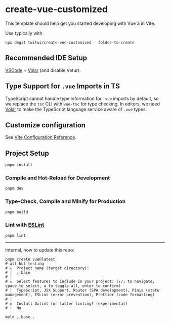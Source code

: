 # create-vue-customized

This template should help get you started developing with Vue 3 in Vite.

Use typically with 

```
npx degit twitwi/create-vue-customized   folder-to-create
```


## Recommended IDE Setup

[VSCode](https://code.visualstudio.com/) + [Volar](https://marketplace.visualstudio.com/items?itemName=Vue.volar) (and disable Vetur).

## Type Support for `.vue` Imports in TS

TypeScript cannot handle type information for `.vue` imports by default, so we replace the `tsc` CLI with `vue-tsc` for type checking. In editors, we need [Volar](https://marketplace.visualstudio.com/items?itemName=Vue.volar) to make the TypeScript language service aware of `.vue` types.

## Customize configuration

See [Vite Configuration Reference](https://vite.dev/config/).

## Project Setup

```sh
pnpm install
```

### Compile and Hot-Reload for Development

```sh
pnpm dev
```

### Type-Check, Compile and Minify for Production

```sh
pnpm build
```

### Lint with [ESLint](https://eslint.org/)

```sh
pnpm lint
```


---

Internal, how to update this repo:

~~~
pnpm create vue@latest
# all but testing
# ◇  Project name (target directory):
# │  ,,base
# │
# ◇  Select features to include in your project: (↑/↓ to navigate, space to select, a to toggle all, enter to confirm)
# │  TypeScript, JSX Support, Router (SPA development), Pinia (state management), ESLint (error prevention), Prettier (code formatting)
# │
# ◇  Install Oxlint for faster linting? (experimental)
# │  No

meld ,,base .
~~~
